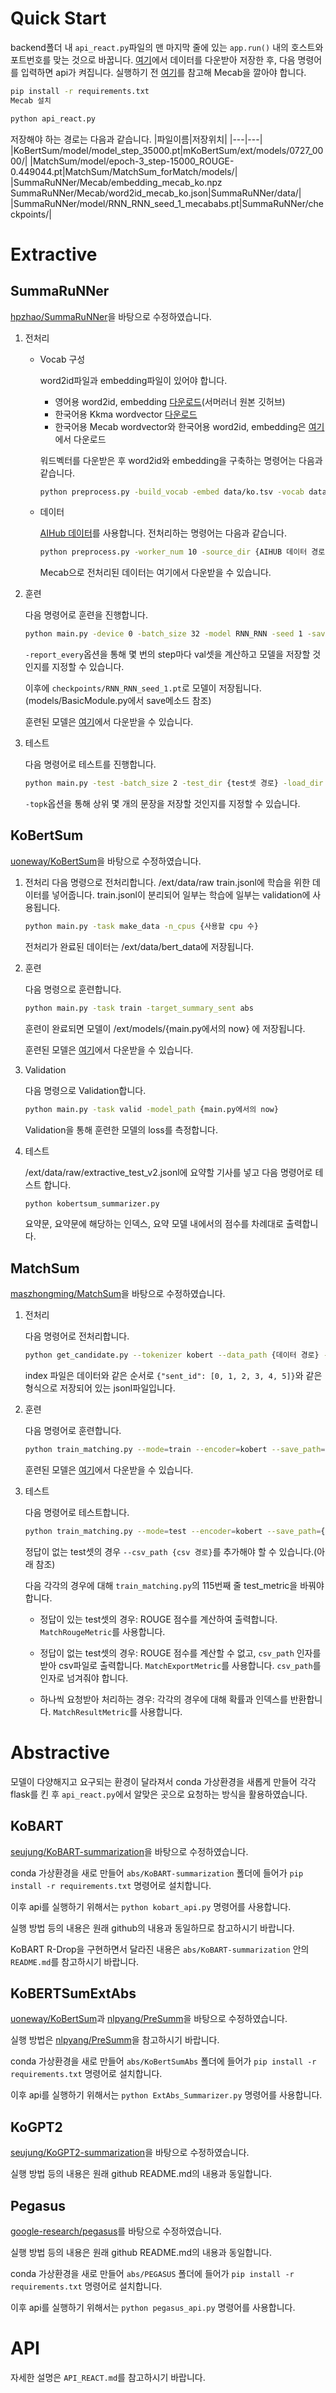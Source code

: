 # Quick Start

backend폴더 내 `api_react.py`파일의 맨 마지막 줄에 있는 `app.run()` 내의 호스트와 포트번호를 맞는 것으로 바꿉니다. [여기](https://drive.google.com/file/d/1H20Ira-Nx-Pd6Gea7L7R5T9Pqzureiko/view?usp=sharing)에서 데이터를 다운받아 저장한 후, 다음 명령어를 입력하면 api가 켜집니다. 실행하기 전 [여기](https://konlpy.org/ko/v0.5.2/install/#ubuntu)를 참고해 Mecab을 깔아야 합니다.

```bash
pip install -r requirements.txt
Mecab 설치

python api_react.py
```

저장해야 하는 경로는 다음과 같습니다.
|파일이름|저장위치|
|---|---|
|KoBertSum/model/model_step_35000.pt|mKoBertSum/ext/models/0727_0000/|
|MatchSum/model/epoch-3_step-15000_ROUGE-0.449044.pt|MatchSum/MatchSum_forMatch/models/|
|SummaRuNNer/Mecab/embedding_mecab_ko.npz   SummaRuNNer/Mecab/word2id_mecab_ko.json|SummaRuNNer/data/|
|SummaRuNNer/model/RNN_RNN_seed_1_mecababs.pt|SummaRuNNer/checkpoints/|

# Extractive

## SummaRuNNer

[hpzhao/SummaRuNNer](https://github.com/hpzhao/SummaRuNNer)을 바탕으로 수정하였습니다.

1. 전처리
    - Vocab 구성

        word2id파일과 embedding파일이 있어야 합니다.
        
        - 영어용 word2id, embedding [다운로드](https://github.com/hpzhao/SummaRuNNer)(서머러너 원본 깃허브)
        - 한국어용 Kkma wordvector [다운로드](https://github.com/Kyubyong/wordvectors)
        - 한국어용 Mecab wordvector와 한국어용 word2id, embedding은 [여기](https://drive.google.com/file/d/1H20Ira-Nx-Pd6Gea7L7R5T9Pqzureiko/view?usp=sharing)에서 다운로드
        

        워드벡터를 다운받은 후 word2id와 embedding을 구축하는 명령어는 다음과 같습니다.

        ```bash
        python preprocess.py -build_vocab -embed data/ko.tsv -vocab data/embedding_ko.npz -word2id data/word2id_ko.json
        ```

    - 데이터

        [AIHub 데이터](https://aihub.or.kr/aidata/8054)를 사용합니다. 전처리하는 명령어는 다음과 같습니다.
        ```bash
        python preprocess.py -worker_num 10 -source_dir {AIHUB 데이터 경로} -target_dir {처리된 데이터 저장 경로}
        ```

        Mecab으로 전처리된 데이터는 여기에서 다운받을 수 있습니다.

2. 훈련

    다음 명령어로 훈련을 진행합니다.

    ```bash
    python main.py -device 0 -batch_size 32 -model RNN_RNN -seed 1 -save_dir checkpoints/ -train_dir {train셋 경로} -val_dir {val셋 경로} -embedding {embedding 경로} -word2id {word2id 경로}
    ```
    
    `-report_every`옵션을 통해 몇 번의 step마다 val셋을 계산하고 모델을 저장할 것인지를 지정할 수 있습니다.

    이후에 `checkpoints/RNN_RNN_seed_1.pt`로 모델이 저장됩니다. (models/BasicModule.py에서 save메소드 참조)

    훈련된 모델은 [여기](https://drive.google.com/file/d/1H20Ira-Nx-Pd6Gea7L7R5T9Pqzureiko/view?usp=sharing)에서 다운받을 수 있습니다.


3. 테스트

    다음 명령어로 테스트를 진행합니다.

    ```bash
    python main.py -test -batch_size 2 -test_dir {test셋 경로} -load_dir {모델 저장된 경로} -embedding {embedding 경로} -word2id {word2id 경로}
    ```

    `-topk`옵션을 통해 상위 몇 개의 문장을 저장할 것인지를 지정할 수 있습니다.


## KoBertSum

[uoneway/KoBertSum](https://github.com/uoneway/KoBertSum)을 바탕으로 수정하였습니다.

1. 전처리
    다음 명령으로 전처리합니다.
    /ext/data/raw train.jsonl에 학습을 위한 데이터를 넣어줍니다. 
    train.jsonl이 분리되어 일부는 학습에 일부는 validation에 사용됩니다. 
    ```bash
    python main.py -task make_data -n_cpus {사용할 cpu 수}
    ```

    전처리가 완료된 데이터는 /ext/data/bert_data에 저장됩니다. 

2. 훈련

    다음 명령으로 훈련합니다. 

    ```bash
    python main.py -task train -target_summary_sent abs
    ```

    훈련이 완료되면 모델이 /ext/models/{main.py에서의 now} 에 저장됩니다.

    훈련된 모델은 [여기](https://drive.google.com/file/d/1H20Ira-Nx-Pd6Gea7L7R5T9Pqzureiko/view?usp=sharing)에서 다운받을 수 있습니다.

3. Validation

    다음 명령으로 Validation합니다. 

    ```bash
    python main.py -task valid -model_path {main.py에서의 now}
    ```

    Validation을 통해 훈련한 모델의 loss를 측정합니다. 

4. 테스트

    /ext/data/raw/extractive_test_v2.jsonl에 요약할 기사를 넣고 다음 명령어로 테스트 합니다. 

    ```bash
    python kobertsum_summarizer.py
    ```

    요약문, 요약문에 해당하는 인덱스, 요약 모델 내에서의 점수를 차례대로 출력합니다. 


## MatchSum

[maszhongming/MatchSum](https://github.com/maszhongming/MatchSum)을 바탕으로 수정하였습니다.

1. 전처리

    다음 명령어로 전처리합니다.
    
    ```bash
    python get_candidate.py --tokenizer kobert --data_path {데이터 경로} --index_path {index 경로} --write_path {저장 경로}
    ```

    index 파일은 데이터와 같은 순서로 `{"sent_id": [0, 1, 2, 3, 4, 5]}`와 같은 형식으로 저장되어 있는 jsonl파일입니다.

2. 훈련

    다음 명령어로 훈련합니다.

    ```bash
    python train_matching.py --mode=train --encoder=kobert --save_path={모델 저장 경로} --gpus=0,1 --candidate_num 20 --batch_size 8
    ```

    훈련된 모델은 [여기](https://drive.google.com/file/d/1H20Ira-Nx-Pd6Gea7L7R5T9Pqzureiko/view?usp=sharing)에서 다운받을 수 있습니다.

3. 테스트

    다음 명령어로 테스트합니다.
    
    ```bash
    python train_matching.py --mode=test --encoder=kobert --save_path={모델경로} --gpus=1
    ```

    정답이 없는 test셋의 경우 `--csv_path {csv 경로}`를 추가해야 할 수 있습니다.(아래 참조)

    다음 각각의 경우에 대해 `train_matching.py`의 115번째 줄 test_metric을 바꿔야 합니다.

    - 정답이 있는 test셋의 경우: ROUGE 점수를 계산하여 출력합니다. `MatchRougeMetric`를 사용합니다.

    - 정답이 없는 test셋의 경우: ROUGE 점수를 계산할 수 없고, `csv_path` 인자를 받아 csv파일로 출력합니다. `MatchExportMetric`를 사용합니다. `csv_path`를 인자로 넘겨줘야 합니다.

    - 하나씩 요청받아 처리하는 경우: 각각의 경우에 대해 확률과 인덱스를 반환합니다. `MatchResultMetric`를 사용합니다.

# Abstractive

모델이 다양해지고 요구되는 환경이 달라져서 conda 가상환경을 새롭게 만들어 각각 flask를 킨 후 `api_react.py`에서 알맞은 곳으로 요청하는 방식을 활용하였습니다.

## KoBART

[seujung/KoBART-summarization](https://github.com/seujung/KoBART-summarization)을 바탕으로 수정하였습니다.

conda 가상환경을 새로 만들어 `abs/KoBART-summarization` 폴더에 들어가 `pip install -r requirements.txt` 명령어로 설치합니다.

이후 api를 실행하기 위해서는 `python kobart_api.py` 명령어를 사용합니다.

실행 방법 등의 내용은 원래 github의 내용과 동일하므로 참고하시기 바랍니다.

KoBART R-Drop을 구현하면서 달라진 내용은 `abs/KoBART-summarization` 안의 `README.md`를 참고하시기 바랍니다.

## KoBERTSumExtAbs

[uoneway/KoBertSum](https://github.com/uoneway/KoBertSum)과 [nlpyang/PreSumm](https://github.com/nlpyang/PreSumm)을 바탕으로 수정하였습니다.

실행 방법은 [nlpyang/PreSumm](https://github.com/nlpyang/PreSumm)을 참고하시기 바랍니다.

conda 가상환경을 새로 만들어 `abs/KoBertSumAbs` 폴더에 들어가 `pip install -r requirements.txt` 명령어로 설치합니다.

이후 api를 실행하기 위해서는 `python ExtAbs_Summarizer.py` 명령어를 사용합니다.

## KoGPT2

[seujung/KoGPT2-summarization](https://github.com/seujung/KoGPT2-summarization)을 바탕으로 수정하였습니다.

실행 방법 등의 내용은 원래 github README.md의 내용과 동일합니다.

## Pegasus

[google-research/pegasus](https://github.com/google-research/pegasus)를 바탕으로 수정하였습니다.

실행 방법 등의 내용은 원래 github README.md의 내용과 동일합니다.

conda 가상환경을 새로 만들어 `abs/PEGASUS` 폴더에 들어가 `pip install -r requirements.txt` 명령어로 설치합니다.

이후 api를 실행하기 위해서는 `python pegasus_api.py` 명령어를 사용합니다.

# API

자세한 설명은 `API_REACT.md`를 참고하시기 바랍니다.